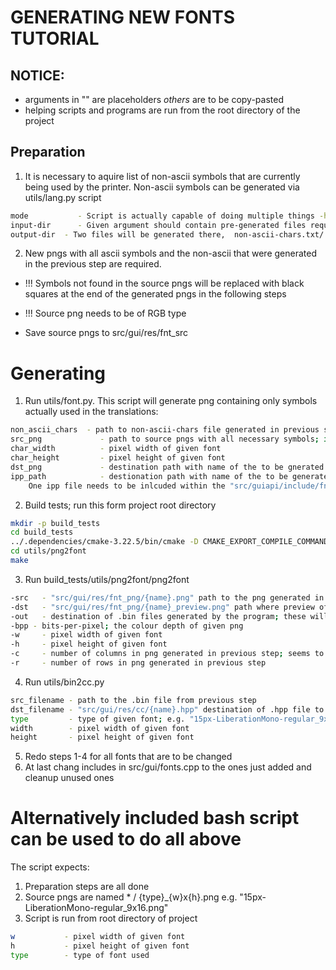 # GENERATING NEW FONTS TUTORIAL
## NOTICE:
 * arguments in "" are placeholders *others* are to be copy-pasted
 * helping scripts and programs are run from the root directory of the project

## Preparation
1. It is necessary to aquire list of non-ascii symbols that are currently being used by the printer. Non-ascii symbols can be generated via utils/lang.py script
```bash
mode           - Script is actually capable of doing multiple things -h will show you the
input-dir      - Given argument should contain pre-generated files required; the directory needs to contain po files with translations
output-dir  - Two files will be generated there,  non-ascii-chars.txt/.raw containing necessary characters
```

2. New pngs with all ascii symbols and the non-ascii that were generated in the previous step are required.
 * !!! Symbols not found in the source pngs will be replaced with black squares at the end of the generated pngs in the following steps
 * !!! Source png needs to be of RGB type

 * Save source pngs to src/gui/res/fnt_src

# Generating

1. Run utils/font.py. This script will generate png containing only symbols actually used in the translations:
```bash
non_ascii_chars  - path to non-ascii-chars file generated in previous steps, only the .txt variant works; "{path}non-ascii-chars.txt"
src_png             - path to source pngs with all necessary symbols; if source png is not of RGB type, script will return ERROR; "src/gui/res/fnt_src/{name}"
char_width          - pixel width of given font
char_height         - pixel height of given font
dst_png             - destination path with name of the to be gnerated png;" src/gui/res/fnt_png/{name}"; convention is "font_{type}_{w}x{h}.png" e.g. "font_bold_9x16.png"
ipp_path            - destionation path with name of the to be generated ipp file; ipp file contains indexes of non-ascii chars within generated png, therefore all generated ipps should be identical
    One ipp file needs to be inlcuded within the "src/guiapi/include/fnt-indices.ipp", there is no problem with it being rewritten multiple times.
```

2. Build tests; run this form project root directory
```bash
mkdir -p build_tests
cd build_tests
../.dependencies/cmake-3.22.5/bin/cmake -D CMAKE_EXPORT_COMPILE_COMMANDS:BOOL=YES -D CMAKE_C_FLAGS="-O0 -ggdb3" -D CMAKE_CXX_FLAGS="-O0 -ggdb3 -std=c++20" -D CMAKE_BUILD_TYPE=Debug ..
cd utils/png2font
make
```

3. Run build_tests/utils/png2font/png2font
```bash
-src   - "src/gui/res/fnt_png/{name}.png" path to the png generated in step 1); png containing only symbols used by the printer
-dst   - "src/gui/res/fnt_png/{name}_preview.png" path where preview of the font will be generated. Basically the same png, just inverted colours (white letters on black).
-out   - destination of .bin files generated by the program; these will be used in the next step so name them properly; bin files will not be saved to git, they can be saved wherever
-bpp - bits-per-pixel; the colour depth of given png
-w     - pixel width of given font
-h     - pixel height of given font
-c     - number of columns in png generated in previous step; seems to be always "16"
-r     - number of rows in png generated in previous step
```

4. Run utils/bin2cc.py
```bash
src_filename - path to the .bin file from previous step
dst_filename - "src/gui/res/cc/{name}.hpp" destination of .hpp file to be included; name of header file should correspond used png file from step 1
type         - type of given font; e.g. "15px-LiberationMono-regular_9x16.png" -> type = regular
width        - pixel width of given font
height       - pixel height of given font
```

5. Redo steps 1-4 for all fonts that are to be changed
6. At last chang includes in src/gui/fonts.cpp to the ones just added and cleanup unused ones

# Alternatively included bash script can be used to do all above
The script expects:
1. Preparation steps are all done
2. Source pngs are named * / \{type}_\{w}x\{h}.png e.g. "15px-LiberationMono-regular_9x16.png"
3. Script is run from root directory of project

```bash
w           - pixel width of given font
h           - pixel height of given font
type        - type of font used
```
